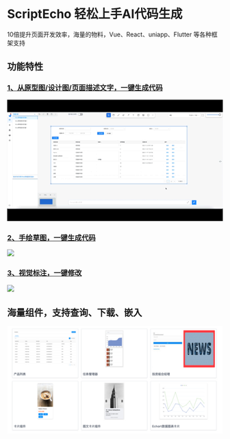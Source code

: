 # ScriptEcho 轻松上手AI代码生成

10倍提升页面开发效率，海量的物料，Vue、React、uniapp、Flutter 等各种框架支持

## 功能特性 

### [1、从原型图/设计图/页面描述文字，一键生成代码](./assets/examples/Web/webcrud-4.gif)

![](./assets/examples/Web/webcrud-4.gif)


### [2、手绘草图，一键生成代码](https://player.bilibili.com/player.html?aid=1401676340&bvid=BV1jr421p7E3&cid=1468320447&p=1)

![](./assets/examples/Web/草图.gif)

### [3、视觉标注，一键修改](https://player.bilibili.com/player.html?aid=1701746623&bvid=BV1rK421x7Gq&cid=1468326441&p=1)

![](./assets/examples/Web/微调.gif)

## 海量组件，支持查询、下载、嵌入
![](./assets/examples/Web/组件.jpg)

